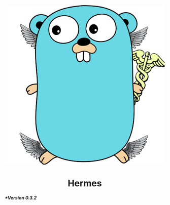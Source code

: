 <img src="client/static/logo.png" alt="" style="display:inline-block">
<h1 style="text-align:center">
    Hermes
</h1>
<h5>*Version 0.3.2</h5>

